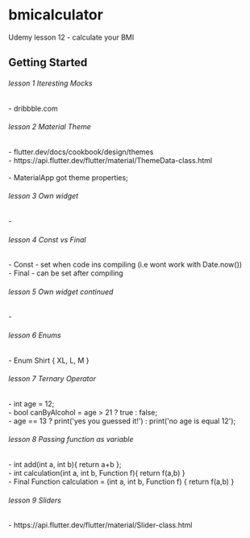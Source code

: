  # bmicalculator

Udemy lesson 12 - calculate your BMI

## Getting Started
<h6>lesson 1 Iteresting Mocks</h6>
- dribbble.com
<h6>lesson 2 Material Theme</h6>
- flutter.dev/docs/cookbook/design/themes
<br> - https://api.flutter.dev/flutter/material/ThemeData-class.html
<br><br> - MaterialApp got theme properties;
<h6>lesson 3 Own widget</h6>
-
<h6>lesson 4 Const vs Final</h6>
- Const - set when code ins compiling (i.e wont work with Date.now())
<br /> - Final - can be set after compiling
<h6>lesson 5 Own widget continued</h6>
-
<h6>lesson 6 Enums</h6>
-  Enum Shirt { XL, L, M }
<h6>lesson 7 Ternary Operator</h6>
- int age = 12;
<br />- bool canByAlcohol = age > 21 ? true : false;
<br />- age == 13 ? print('yes you guessed it!') : print('no age is equal 12');
<h6>lesson 8 Passing function as variable</h6>
- int add(int a, int b){ return a+b };
<br />- int calculation(int a, int b, Function f){ return f(a,b) }
<br />- Final Function calculation =  (int a, int b, Function f) { return f(a,b) }
<h6>lesson 9 Sliders</h6>
- https://api.flutter.dev/flutter/material/Slider-class.html